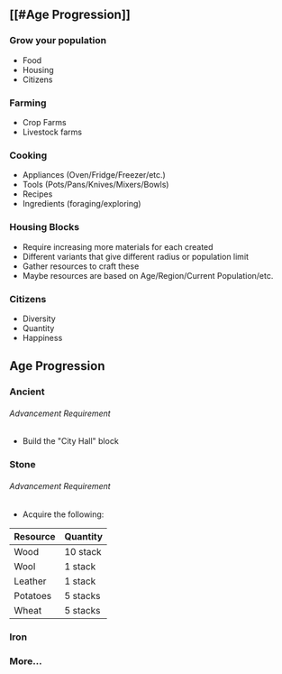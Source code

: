 ## [[#Age Progression]]
### Grow your population
- Food
- Housing
- Citizens
### Farming
- Crop Farms
- Livestock farms
### Cooking
- Appliances (Oven/Fridge/Freezer/etc.)
- Tools (Pots/Pans/Knives/Mixers/Bowls)
- Recipes
- Ingredients (foraging/exploring)

### Housing Blocks
- Require increasing more materials for each created
- Different variants that give different radius or population limit
- Gather resources to craft these
- Maybe resources are based on Age/Region/Current Population/etc.

### Citizens
- Diversity
- Quantity
- Happiness


## Age Progression
### Ancient
###### Advancement Requirement
- Build the "City Hall" block

### Stone
###### Advancement Requirement
- Acquire the following:

| Resource | Quantity |
| -------- | -------- |
| Wood     | 10 stack |
| Wool     | 1 stack  |
| Leather  | 1 stack  |
| Potatoes | 5 stacks |
| Wheat    | 5 stacks |

### Iron

### More...
